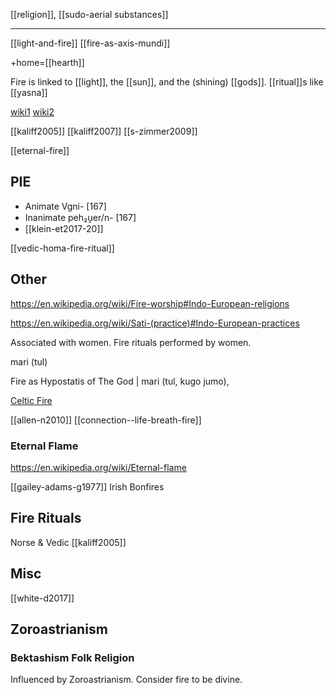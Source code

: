 [[religion]], [[sudo-aerial substances]]


---


[[light-and-fire]]
[[fire-as-axis-mundi]]


+home=[[hearth]]

Fire is linked to [[light]], the [[sun]], and the (shining) [[gods]]. [[ritual]]s like [[yasna]]


[wiki1](https://en.wikipedia.org/wiki/Fire-worship#Indo-European-religions)
[wiki2](https://en.wikipedia.org/wiki/Proto-Indo-European-mythology#Fire-deities)

[[kaliff2005]]
[[kaliff2007]]
[[s-zimmer2009]]

[[eternal-fire]]

## PIE
- Animate Vgni- [167]
- Inanimate peh₂u̯er/n- [167]
- [[klein-et2017-20]]


[[vedic-homa-fire-ritual]]
## Other

https://en.wikipedia.org/wiki/Fire-worship#Indo-European-religions

https://en.wikipedia.org/wiki/Sati-(practice)#Indo-European-practices



Associated with women. Fire rituals performed by women. 

mari (tul)


Fire as Hypostatis of The God | mari (tul, kugo jumo),

[Celtic Fire](celtic-fire.md)

[[allen-n2010]]
[[connection--life-breath-fire]]


### Eternal Flame
https://en.wikipedia.org/wiki/Eternal-flame

[[gailey-adams-g1977]] Irish Bonfires


## Fire Rituals
Norse & Vedic [[kaliff2005]]

## Misc


[[white-d2017]]

## Zoroastrianism
### Bektashism Folk Religion
Influenced by Zoroastrianism. Consider fire to be divine.